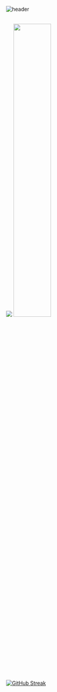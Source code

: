 ![header](https://capsule-render.vercel.app/api?type=waving&color=gradient&height=120&animation=fadeIn&section=footer&text=Hi👋,%20I'm%20jichan&fontAlign=65)

<br/>

<span>
  <img src="https://github-readme-stats.vercel.app/api/top-langs/?username=jichani&exclude_repo=jichani.github.io&layout=compact&theme=tokyonight" />
</span>
<span>
  <img src="https://github-readme-stats.vercel.app/api?username=jichani&theme=tokyonight&show_icons=true" width="45%" />
</span>

[![GitHub Streak](https://github-readme-streak-stats.herokuapp.com/?user=jichani&theme=tokyonight&locale=en)](https://git.io/streak-stats)






<!--
**jichani/jichani** is a ✨ _special_ ✨ repository because its `README.md` (this file) appears on your GitHub profile.

Here are some ideas to get you started:

- 🔭 I’m currently working on ...
- 🌱 I’m currently learning ...
- 👯 I’m looking to collaborate on ...
- 🤔 I’m looking for help with ...
- 💬 Ask me about ...
- 📫 How to reach me: ...
- 😄 Pronouns: ...
- ⚡ Fun fact: ...
-->
